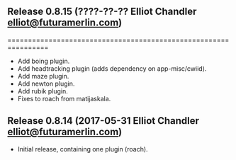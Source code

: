 ## Release 0.8.15 (????-??-?? Elliot Chandler <elliot@futuramerlin.com>)
================================================================

- Add boing plugin.
- Add headtracking plugin (adds dependency on app-misc/cwiid).
- Add maze plugin.
- Add newton plugin.
- Add rubik plugin.
- Fixes to roach from matijaskala.

## Release 0.8.14 (2017-05-31 Elliot Chandler <elliot@futuramerlin.com>)

- Initial release, containing one plugin (roach).

